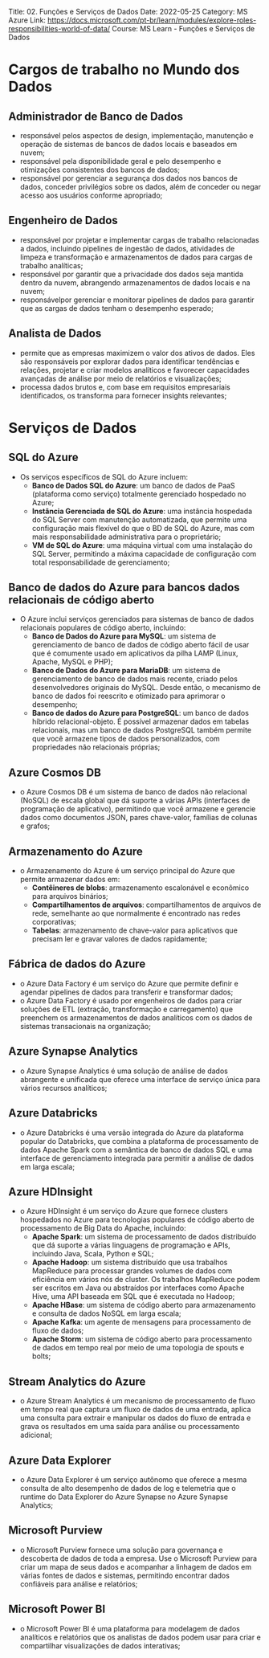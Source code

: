 Title: 02. Funções e Serviços de Dados
Date: 2022-05-25
Category: MS Azure
Link: https://docs.microsoft.com/pt-br/learn/modules/explore-roles-responsibilities-world-of-data/
Course: MS Learn - Funções e Serviços de Dados

# Cargos de trabalho no Mundo dos Dados

## Administrador de Banco de Dados
- responsável pelos aspectos de design, implementação, manutenção e operação de sistemas de bancos de dados locais e baseados em nuvem;
- responsável pela disponibilidade geral e pelo desempenho e otimizações consistentes dos bancos de dados;
- responsável por gerenciar a segurança dos dados nos bancos de dados, conceder privilégios sobre os dados, além de conceder ou negar acesso aos usuários conforme apropriado;

## Engenheiro de Dados
- responsável por projetar e implementar cargas de trabalho relacionadas a dados, incluindo pipelines de ingestão de dados, atividades de limpeza e transformação e armazenamentos de dados para cargas de trabalho analíticas;
- responsável por garantir que a privacidade dos dados seja mantida dentro da nuvem, abrangendo armazenamentos de dados locais e na nuvem;
- responsávelpor gerenciar e monitorar pipelines de dados para garantir que as cargas de dados tenham o desempenho esperado;

## Analista de Dados
- permite que as empresas maximizem o valor dos ativos de dados. Eles são responsáveis por explorar dados para identificar tendências e relações, projetar e criar modelos analíticos e favorecer capacidades avançadas de análise por meio de relatórios e visualizações;
- processa dados brutos e, com base em requisitos empresariais identificados, os transforma para fornecer insights relevantes;

# Serviços de Dados

## SQL do Azure
- Os serviços específicos de SQL do Azure incluem:
    - **Banco de Dados SQL do Azure**: um banco de dados de PaaS (plataforma como serviço) totalmente gerenciado hospedado no Azure;
    - **Instância Gerenciada de SQL do Azure**: uma instância hospedada do SQL Server com manutenção automatizada, que permite uma configuração mais flexível do que o BD de SQL do Azure, mas com mais responsabilidade administrativa para o proprietário;
    - **VM de SQL do Azure**: uma máquina virtual com uma instalação do SQL Server, permitindo a máxima capacidade de configuração com total responsabilidade de gerenciamento;

## Banco de dados do Azure para bancos dados relacionais de código aberto
- O Azure inclui serviços gerenciados para sistemas de banco de dados relacionais populares de código aberto, incluindo:
    - **Banco de Dados do Azure para MySQL**: um sistema de gerenciamento de banco de dados de código aberto fácil de usar que é comumente usado em aplicativos da pilha LAMP (Linux, Apache, MySQL e PHP);
    - **Banco de Dados do Azure para MariaDB**: um sistema de gerenciamento de banco de dados mais recente, criado pelos desenvolvedores originais do MySQL. Desde então, o mecanismo de banco de dados foi reescrito e otimizado para aprimorar o desempenho;
    - **Banco de dados do Azure para PostgreSQL**: um banco de dados híbrido relacional-objeto. É possível armazenar dados em tabelas relacionais, mas um banco de dados PostgreSQL também permite que você armazene tipos de dados personalizados, com propriedades não relacionais próprias;

## Azure Cosmos DB
- o Azure Cosmos DB é um sistema de banco de dados não relacional (NoSQL) de escala global que dá suporte a várias APIs (interfaces de programação de aplicativo), permitindo que você armazene e gerencie dados como documentos JSON, pares chave-valor, famílias de colunas e grafos;

## Armazenamento do Azure
- o Armazenamento do Azure é um serviço principal do Azure que permite armazenar dados em:
    - **Contêineres de blobs**: armazenamento escalonável e econômico para arquivos binários;
    - **Compartilhamentos de arquivos**: compartilhamentos de arquivos de rede, semelhante ao que normalmente é encontrado nas redes corporativas;
    - **Tabelas**: armazenamento de chave-valor para aplicativos que precisam ler e gravar valores de dados rapidamente;

## Fábrica de dados do Azure
- o Azure Data Factory é um serviço do Azure que permite definir e agendar pipelines de dados para transferir e transformar dados;
- o Azure Data Factory é usado por engenheiros de dados para criar soluções de ETL (extração, transformação e carregamento) que preenchem os armazenamentos de dados analíticos com os dados de sistemas transacionais na organização;

## Azure Synapse Analytics
- o Azure Synapse Analytics é uma solução de análise de dados abrangente e unificada que oferece uma interface de serviço única para vários recursos analíticos;

## Azure Databricks
- o Azure Databricks é uma versão integrada do Azure da plataforma popular do Databricks, que combina a plataforma de processamento de dados Apache Spark com a semântica de banco de dados SQL e uma interface de gerenciamento integrada para permitir a análise de dados em larga escala;

## Azure HDInsight
- o Azure HDInsight é um serviço do Azure que fornece clusters hospedados no Azure para tecnologias populares de código aberto de processamento de Big Data do Apache, incluindo:
    - **Apache Spark**: um sistema de processamento de dados distribuído que dá suporte a várias linguagens de programação e APIs, incluindo Java, Scala, Python e SQL;
    - **Apache Hadoop**: um sistema distribuído que usa trabalhos MapReduce para processar grandes volumes de dados com eficiência em vários nós de cluster. Os trabalhos MapReduce podem ser escritos em Java ou abstraídos por interfaces como Apache Hive, uma API baseada em SQL que é executada no Hadoop;
    - **Apache HBase**: um sistema de código aberto para armazenamento e consulta de dados NoSQL em larga escala;
    - **Apache Kafka**: um agente de mensagens para processamento de fluxo de dados;
    - **Apache Storm**: um sistema de código aberto para processamento de dados em tempo real por meio de uma topologia de spouts e bolts;

## Stream Analytics do Azure
- o Azure Stream Analytics é um mecanismo de processamento de fluxo em tempo real que captura um fluxo de dados de uma entrada, aplica uma consulta para extrair e manipular os dados do fluxo de entrada e grava os resultados em uma saída para análise ou processamento adicional;

## Azure Data Explorer
- o Azure Data Explorer é um serviço autônomo que oferece a mesma consulta de alto desempenho de dados de log e telemetria que o runtime do Data Explorer do Azure Synapse no Azure Synapse Analytics;

## Microsoft Purview
- o Microsoft Purview fornece uma solução para governança e descoberta de dados de toda a empresa. Use o Microsoft Purview para criar um mapa de seus dados e acompanhar a linhagem de dados em várias fontes de dados e sistemas, permitindo encontrar dados confiáveis para análise e relatórios;

## Microsoft Power BI
- o  Microsoft Power BI é uma plataforma para modelagem de dados analíticos e relatórios que os analistas de dados podem usar para criar e compartilhar visualizações de dados interativas;